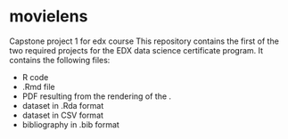 # movielens
Capstone project 1 for edx course
This repository contains the first of the two required projects for the 
EDX data science certificate program.
It contains the following files:
- R code
- .Rmd file
- PDF resulting from the rendering of the .
- dataset in .Rda format
- dataset in CSV format
- bibliography in .bib format
